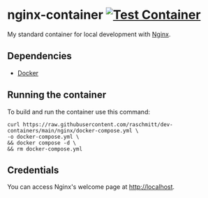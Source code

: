 # nginx-container [![Test Container](https://github.com/raschmitt/dev-containers/actions/workflows/nginx-test.yml/badge.svg)](https://github.com/raschmitt/dev-containers/actions/workflows/nginx-test.yml)

My standard container for local development with [Nginx](https://www.nginx.com/).

## Dependencies 

- [Docker](https://docs.docker.com/get-docker/)

## Running the container

To build and run the container use this command:

```
curl https://raw.githubusercontent.com/raschmitt/dev-containers/main/nginx/docker-compose.yml \
-o docker-compose.yml \
&& docker compose -d \
&& rm docker-compose.yml
```

## Credentials

You can access Nginx's welcome page at [http://localhost](http://localhost).
